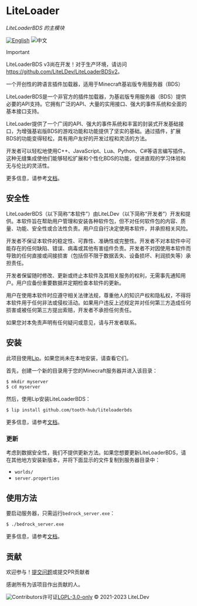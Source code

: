 # LiteLoader

_LiteLoaderBDS 的主模块_

[![English](https://img.shields.io/badge/English-informational?style=for-the-badge)](README.md)&nbsp;![中文](https://img.shields.io/badge/简体中文-inactive?style=for-the-badge)

> [!IMPORTANT]
> LiteLoaderBDS v3尚在开发！对于生产环境，请访问<https://github.com/LiteLDev/LiteLoaderBDSv2>。

一个开创性的跨语言插件加载器，适用于Minecraft基岩版专用服务器（BDS）

LiteLoaderBDS是一个非官方的插件加载器，为基岩版专用服务器（BDS）提供必要的API支持。它拥有广泛的API、大量的实用接口、强大的事件系统和全面的基本接口支持。

LiteLoader提供了一个广阔的API、强大的事件系统和丰富的封装式开发基础接口，为增强基岩版BDS的游戏功能和功能提供了坚实的基础。通过插件，扩展BDS的功能变得轻松，具有用户友好的开发过程和灵活的方法。

开发者可以轻松地使用C++、JavaScript、Lua、Python、C#等语言编写插件。这种无缝集成使他们能够轻松扩展和个性化BDS的功能，促进直观的学习体验和无与伦比的灵活性。

更多信息，请参考[文档](https://docs.litebds.com)。

## 安全性

LiteLoaderBDS（以下简称“本软件”）由LiteLDev（以下简称“开发者”）开发和提供。本软件旨在帮助用户管理和安装各种软件包，但不对任何软件包的内容、质量、功能、安全性或合法性负责。用户应自行决定使用本软件，并承担相关风险。

开发者不保证本软件的稳定性、可靠性、准确性或完整性。开发者不对本软件中可能存在的任何缺陷、错误、病毒或其他有害组件负责。开发者不对因使用本软件而导致的任何直接或间接损害（包括但不限于数据丢失、设备损坏、利润损失等）承担责任。

开发者保留随时修改、更新或终止本软件及其相关服务的权利，无需事先通知用户。用户应备份重要数据并定期检查本软件的更新。

用户在使用本软件时应遵守相关法律法规，尊重他人的知识产权和隐私权，不得将本软件用于任何非法或侵权活动。如果用户违反上述规定并对任何第三方造成任何损害或被任何第三方提出索赔，开发者不承担任何责任。

如果您对本免责声明有任何疑问或意见，请与开发者联系。

## 安装

此项目使用[Lip](https://github.com/LipPkg/Lip)。如果您尚未在本地安装，请查看它们。

首先，创建一个新的目录用于您的Minecraft服务器并进入该目录：

```sh
$ mkdir myserver
$ cd myserver
```

然后，使用Lip安装LiteLoaderBDS：

```sh
$ lip install github.com/tooth-hub/liteloaderbds
```

更多信息，请参考[文档](https://docs.litebds.com)。

### 更新

考虑到数据安全性，我们不提供更新方法。如果您想要更新LiteLoaderBDS，请在其他地方安装新版本，并将下面显示的文件复制到服务器目录中：

- `worlds/`
- `server.properties`

## 使用方法

要启动服务器，只需运行`bedrock_server.exe`：

```sh
$ ./bedrock_server.exe
```

更多信息，请参考[文档](https://docs.litebds.com)。

## 贡献

欢迎参与！[提交问题](https://github.com/LiteLDev/LiteLoader/issues/new/choose)或提交PR贡献者

感谢所有为该项目作出贡献的人。

![Contributors]()许可证[LGPL-3.0-only](LICENSE) © 2021-2023 LiteLDev
